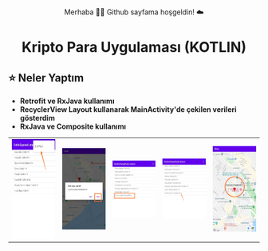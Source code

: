 <p align="center"> Merhaba 👋🏾 Github sayfama hoşgeldin!  ☁️ </p>

<h1 align="center">Kripto Para Uygulaması (KOTLIN) </h1> 

## ⭐ Neler Yaptım
- **Retrofit ve RxJava kullanımı**
- **RecyclerView Layout kullanarak MainActivity'de çekilen verileri gösterdim**
- **RxJava ve Composite kullanımı**


<table>

  
  <tr>
    <td>
           <img src="https://github.com/fatihhernn/kotlinSeyehatListem/blob/master/ornek%20(1).jpeg" width="600" height="200" alt=".netProject">
   </td>
   <td>
           <img src="https://github.com/fatihhernn/kotlinSeyehatListem/blob/master/ornek%20(2).jpeg" width="600" alt=".netProject">
   </td>
   <td>
           <img src="https://github.com/fatihhernn/kotlinSeyehatListem/blob/master/ornek%20(3).jpeg" width="600" alt=".netProject">
   </td>
   <td>
           <img src="https://github.com/fatihhernn/kotlinSeyehatListem/blob/master/ornek%20(4).jpeg" width="600" alt=".netProject">
   </td>
   <td>
           <img src="https://github.com/fatihhernn/kotlinSeyehatListem/blob/master/ornek%20(5).jpeg" width="600" alt=".netProject">
   </td>
 </table>
